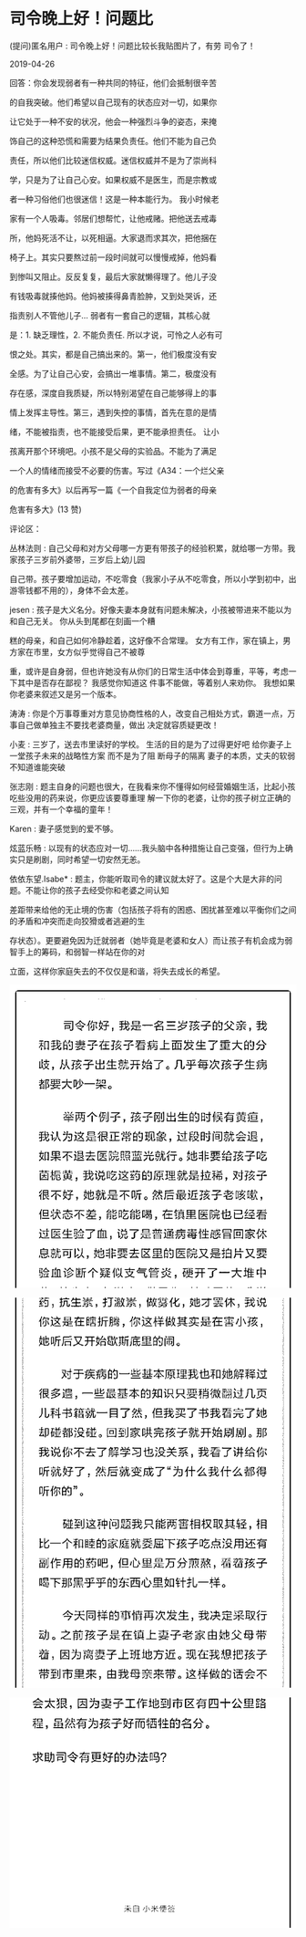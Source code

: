 # 司令晚上好！问题比

(提问)匿名用户 : 司令晚上好！问题比较长我贴图片了，有劳 司令了！

2019-04-26

回答：你会发现弱者有一种共同的特征，他们会抵制很辛苦

的自我突破。他们希望以自己现有的状态应对一切，如果你

让它处于一种不安的状况，他会一种强烈斗争的姿态，来掩

饰自己的这种恐慌和需要为结果负责任。他们不能为自己负

责任，所以他们比较迷信权威。迷信权威并不是为了崇尚科

学，只是为了让自己心安。如果权威不是医生，而是宗教或

者一种习俗他们也很迷信！这是一种本能行为。 我小时候老

家有一个人吸毒。邻居们想帮忙，让他戒赌。把他送去戒毒

所，他妈死活不让，以死相逼。大家退而求其次，把他捆在

椅子上。其实只要熬过前一段时间就可以慢慢戒掉，他妈看

到惨叫又阻止。反反复复，最后大家就懒得理了。他儿子没

有钱吸毒就揍他妈。他妈被揍得鼻青脸肿，又到处哭诉，还

指责别人不管他儿子... 弱者有一套自己的逻辑，其核心就

是：1\. 缺乏理性，2\. 不能负责任. 所以才说，可怜之人必有可

恨之处。其实，都是自己搞出来的。第一，他们极度没有安

全感。为了让自己心安，会搞出一堆事情。第二，极度没有

存在感，深度自我质疑，所以特别渴望在自己能够得上的事

情上发挥主导性。第三，遇到失控的事情，首先在意的是情

绪，不能被指责，也不能接受后果，更不能承担责任。 让小

孩离开那个环境吧。小孩不是父母的实验品。不能为了满足

一个人的情绪而接受不必要的伤害。写过《A34：一个烂父亲

的危害有多大》以后再写一篇《一个自我定位为弱者的母亲

危害有多大》(13 赞)

评论区：

丛林法则 : 自己父母和对方父母哪一方更有带孩子的经验积累，就给哪一方带。我家孩子三岁前外婆带，三岁后上幼儿园

自己带。孩子要增加运动，不吃零食（我家小子从不吃零食，所以小学到初中，出游零钱都不用的），身体不会太差。

jesen : 孩子是大义名分。好像夫妻本身就有问题未解决，小孩被带进来不能以为和自己无关。 你从头到尾都在刻画一个糟

糕的母亲，和自己如何冷静趁着，这好像不合常理。 女方有工作，家在镇上，男方家在市里，女方似乎觉得自己不被尊

重，或许是自身弱，但也许她没有从你们的日常生活中体会到尊重，平等，考虑一下其中是否存在鄙视？ 我感觉你知道这 件事不能做，等着别人来劝你。 我想如果你老婆来叙述又是另一个版本。

涛涛 : 你是个万事尊重对方意见协商性格的人，改变自己相处方式，霸道一点，万事自己做单独主不要找老婆商量，做出 决定就容质疑更改！

小麦 : 三岁了，送去市里读好的学校。 生活的目的是为了过得更好吧 给你妻子上一堂孩子未来的战略性方案 而不是为了阻 断母子的隔离 妻子的本质，丈夫的软弱 不知道谁能突破

张志刚 : 题主自身的问题也很大，在我看来你不懂得如何经营婚姻生活，比起小孩吃些没用的药来说，你更应该要尊重理 解一下你的老婆，让你的孩子树立正确的三观，并有一个幸福的童年！

Karen : 妻子感觉到的爱不够。

炫蓝乐畅 : 以现有的状态应对一切……我头脑中各种措施让自己变强，但行为上确实只是刷剧，同时希望一切安然无恙。

依依东望.Isabe* : 题主，你能听取司令的建议就太好了。这是个大是大非的问题。不能让你的孩子去经受你和老婆之间认知

差距带来给他的无止境的伤害（包括孩子将有的困惑、困扰甚至难以平衡你们之间的矛盾和冲突而走向狡猾或者逃避的生

存状态）。更要避免因为迁就弱者（她毕竟是老婆和女人）而让孩子有机会成为弱智手上的筹码，和弱智一样站在你的对

立面，这样你家庭失去的不仅仅是和谐，将失去成长的希望。

![image](img/Image_103.png)

![image](img/Image_104.png)

![image](img/Image_105.png)